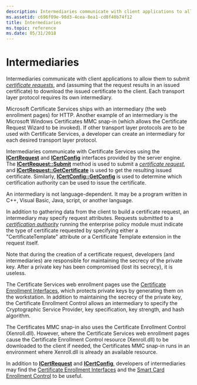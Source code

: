 ```yaml
---
description: Intermediaries communicate with client applications to allow them to submit certificate requests, and (assuming that the request results in an issued certificate) to download the issued certificate to the client.
ms.assetid: c696f09e-98d3-4cea-8ea1-cd8f40b74f12
title: Intermediaries
ms.topic: reference
ms.date: 05/31/2018
---
```


# Intermediaries

Intermediaries communicate with client applications to allow them to submit [*certificate requests*](../secgloss/c-gly.md), and (assuming that the request results in an issued certificate) to download the issued certificate to the client. Each transport layer protocol requires its own intermediary.

Microsoft Certificate Services ships with an intermediary (the web enrollment pages) for HTTP. Another example of an intermediary is the Microsoft Windows Certificates MMC snap-in (which allows the Certificate Request Wizard to be invoked). If other transport layer protocols are to be used with Certificate Services, a developer can create an intermediary for each desired transport layer protocol.

Intermediaries communicate with Certificate Services using the [**ICertRequest**](/windows/desktop/api/Certcli/nn-certcli-icertrequest) and [**ICertConfig**](/windows/desktop/api/Certcli/nn-certcli-icertconfig) interfaces provided by the server engine. The [**ICertRequest::Submit**](/windows/desktop/api/Certcli/nf-certcli-icertrequest-submit) method is used to submit a [*certificate request*](../secgloss/c-gly.md), and [**ICertRequest::GetCertificate**](/windows/desktop/api/Certcli/nf-certcli-icertrequest-getcertificate) is used to get the resulting issued certificate. Similarly, [**ICertConfig::GetConfig**](/windows/desktop/api/Certcli/nf-certcli-icertconfig-getconfig) is used to determine which certification authority can be used to issue the certificate.

An intermediary is not language-dependent. It may be a program written in C++, Visual Basic, Java, script, or another language.

In addition to gathering data from the client to build a certificate request, an intermediary may specify request attributes. Requests submitted to a [*certification authority*](../secgloss/c-gly.md) running the enterprise policy module must indicate the type of certificate requested by specifying either a "CertificateTemplate" attribute or a Certificate Template extension in the request itself.

Note that during the creation of a certificate request, developers (and intermediaries) are responsible for maintaining the secrecy of the private key. After a private key has been compromised (lost its secrecy), it is useless.

The Certificate Services web enrollment pages use the [Certificate Enrollment Interfaces](cryptography-interfaces.md), which protects private keys by generating them on the workstation. In addition to maintaining the secrecy of the private key, the Certificate Enrollment Control allows an intermediary to specify the Cryptographic Service Provider, key specification, key strength, and hash algorithm.

The Certificates MMC snap-in also uses the Certificate Enrollment Control (Xenroll.dll). However, where the Certificate Services web enrollment pages cause the Certificate Enrollment Control resource (Xenroll.dll) to be downloaded to the client if needed, the Certificates MMC snap-in runs in an environment where Xenroll.dll is already an available resource.

In addition to [**ICertRequest**](/windows/desktop/api/Certcli/nn-certcli-icertrequest) and [**ICertConfig**](/windows/desktop/api/Certcli/nn-certcli-icertconfig), developers of intermediaries may find the [Certificate Enrollment Interfaces](cryptography-interfaces.md) and the [Smart Card Enrollment Control](certificate-enrollment-control.md) to be useful.

 

 
